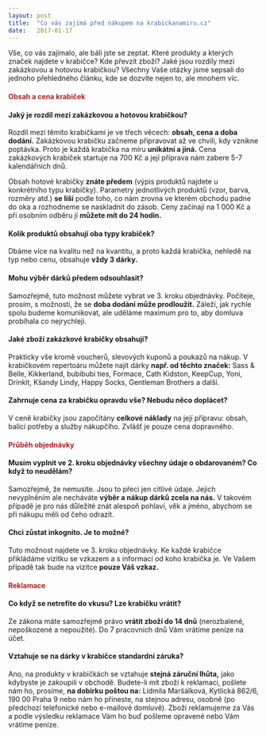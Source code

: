 ```yaml
---
layout: post
title:  "Co vás zajímá před nákupem na krabickanamiru.cz"
date:   2017-01-17
---
```


<p class="intro"><span class="dropcap">V</span>še, co vás zajímalo, ale báli jste se zeptat. Které produkty a kterých značek najdete v krabičce? Kde převzít zboží? Jaké jsou rozdíly mezi zakázkovou a hotovou krabičkou? Všechny Vaše otázky jsme sepsali do jednoho přehledného článku, kde se dozvíte nejen to, ale mnohem víc.</p>

<h4><span style="color: #AC1F23;">Obsah a cena krabiček</span></h4>

<h4>Jaký je rozdíl mezi zakázkovou a hotovou krabičkou?</h4>
Rozdíl mezi těmito krabičkami je ve třech věcech: <strong>obsah, cena a doba dodání.</strong> Zakázkovou krabičku začneme připravovat až ve chvíli, kdy vznikne poptávka. Proto je každá krabička na míru <strong>unikátní a jiná.</strong> Cena zakázkových krabiček startuje na 700 Kč a její příprava nám zabere 5-7 kalendářních dnů.

Obsah hotové krabičky <strong>znáte předem</strong> (výpis produktů najdete u konkrétního typu krabičky). Parametry jednotlivých produktů (vzor, barva, rozměry atd.) <strong>se liší</strong> podle toho, co nám zrovna ve kterém obchodu padne do oka a rozhodneme se naskladnit do zásob. Ceny začínají na 1 000 Kč a při osobním odběru jí <strong>můžete mít do 24 hodin.</strong>

<h4>Kolik produktů obsahují oba typy krabiček?</h4>
Dbáme více na kvalitu než na kvantitu, a proto každá krabička, nehledě na typ nebo cenu, obsahuje <strong>vždy 3 dárky.</strong>

<h4>Mohu výběr dárků předem odsouhlasit?</h4>
Samozřejmě, tuto možnost můžete vybrat ve 3. kroku objednávky. Počíteje, prosím, s možností, že se <strong>doba dodání může prodloužit.</strong> Záleží, jak rychle spolu budeme komunikovat, ale uděláme maximum pro to, aby domluva probíhala co nejrychleji.

<h4>Jaké zboží zakázkové krabičky obsahují?</h4>
Prakticky vše kromě voucherů, slevových kuponů a poukazů na nákup. V krabičkovém repertoáru můžete najít dárky <strong>např. od těchto značek:</strong> Sass & Belle, Kikkerland, bubibubi ties, Formace, Cath Kidston, KeepCup, Yoni, Drinkit, Kšandy Lindy, Happy Socks, Gentleman Brothers a další.

<h4>Zahrnuje cena za krabičku opravdu vše? Nebudu něco doplácet?</h4>
V ceně krabičky jsou započítány <strong>celkové náklady</strong> na její přípravu: obsah, balicí potřeby a služby nákupčího. Zvlášť je pouze cena dopravného.

<h4><span style="color: #AC1F23;">Průběh objednávky</span></h4>

<h4>Musím vyplnit ve 2. kroku objednávky všechny údaje o obdarovaném? Co když to neudělám?</h4>
Samozřejmě, že nemusíte. Jsou to přeci jen citlivé údaje. Jejich nevyplněním ale necháváte <strong>výběr a nákup dárků zcela na nás.</strong> V takovém případě je pro nás důležité znát alespoň pohlaví, věk a jméno, abychom se při nákupu měli od čeho odrazit.

<h4>Chci zůstat inkognito. Je to možné?</h4>
Tuto možnost najdete ve 3. kroku objednávky. Ke každé krabičce přikládáme vizitku se vzkazem a s informací od koho krabička je. Ve Vašem případě tak bude na vizitce <strong>pouze Váš vzkaz.</strong>

<h4><span style="color: #AC1F23;">Reklamace</span></h4>

<h4>Co když se netrefíte do vkusu? Lze krabičku vrátit?</h4>
Ze zákona máte samozřejmě právo <strong>vrátit zboží do 14 dnů</strong> (nerozbalené, nepoškozené a nepoužité). Do 7 pracovních dnů Vám vrátíme peníze na účet.

<h4>Vztahuje se na dárky v krabičce standardní záruka?</h4>
Ano, na produkty v krabičkách se vztahuje <strong>stejná záruční lhůta,</strong> jako kdybyste je zakoupili v obchodě. Budete-li mít zboží k reklamaci, pošlete nám ho, prosíme, <strong>na dobírku poštou na:</strong> Lidmila Maršálková, Kytlická 862/6, 190 00 Praha 9 nebo nám ho přineste, na stejnou adresu, osobně (po předchozí telefonické nebo e-mailové domluvě). Zboží reklamujeme za Vás a podle výsledku reklamace Vám ho buď pošleme opravené nebo Vám vrátíme peníze.
